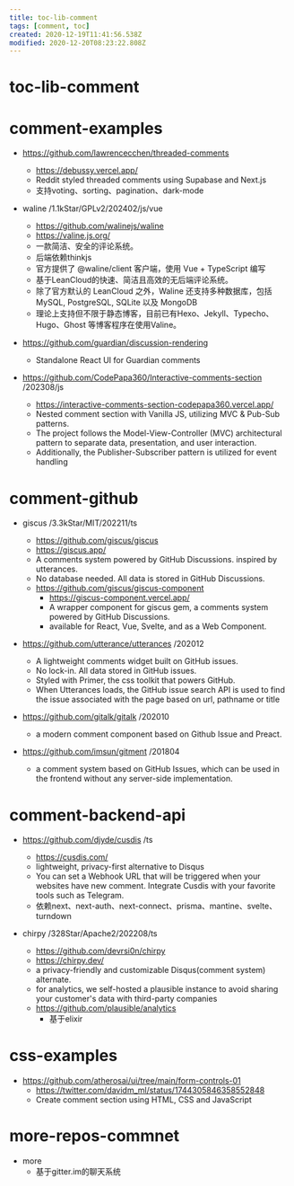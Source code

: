 ```yaml
---
title: toc-lib-comment
tags: [comment, toc]
created: 2020-12-19T11:41:56.538Z
modified: 2020-12-20T08:23:22.808Z
---
```


# toc-lib-comment

# comment-examples

- https://github.com/lawrencecchen/threaded-comments
  - https://debussy.vercel.app/
  - Reddit styled threaded comments using Supabase and Next.js
  - 支持voting、sorting、pagination、dark-mode

- waline /1.1kStar/GPLv2/202402/js/vue
  - https://github.com/walinejs/waline
  - https://valine.js.org/
  - 一款简洁、安全的评论系统。
  - 后端依赖thinkjs
  - 官方提供了 @waline/client 客户端，使用 Vue + TypeScript 编写
  - 基于LeanCloud的快速、简洁且高效的无后端评论系统。
  - 除了官方默认的 LeanCloud 之外，Waline 还支持多种数据库，包括 MySQL, PostgreSQL, SQLite 以及 MongoDB
  - 理论上支持但不限于静态博客，目前已有Hexo、Jekyll、Typecho、Hugo、Ghost 等博客程序在使用Valine。

- https://github.com/guardian/discussion-rendering
  - Standalone React UI for Guardian comments

- https://github.com/CodePapa360/Interactive-comments-section /202308/js
  - https://interactive-comments-section-codepapa360.vercel.app/
  - Nested comment section with Vanilla JS, utilizing MVC & Pub-Sub patterns.
  - The project follows the Model-View-Controller (MVC) architectural pattern to separate data, presentation, and user interaction. 
  - Additionally, the Publisher-Subscriber pattern is utilized for event handling
# comment-github
- giscus /3.3kStar/MIT/202211/ts
  - https://github.com/giscus/giscus
  - https://giscus.app/
  - A comments system powered by GitHub Discussions. inspired by utterances.
  - No database needed. All data is stored in GitHub Discussions.
  - https://github.com/giscus/giscus-component
    - https://giscus-component.vercel.app/
    - A wrapper component for giscus gem, a comments system powered by GitHub Discussions. 
    - available for React, Vue, Svelte, and as a Web Component.

- https://github.com/utterance/utterances /202012
  - A lightweight comments widget built on GitHub issues.
  - No lock-in. All data stored in GitHub issues. 
  - Styled with Primer, the css toolkit that powers GitHub. 
  - When Utterances loads, the GitHub issue search API is used to find the issue associated with the page based on url, pathname or title
- https://github.com/gitalk/gitalk /202010
  - a modern comment component based on Github Issue and Preact.
- https://github.com/imsun/gitment /201804
  - a comment system based on GitHub Issues, which can be used in the frontend without any server-side implementation.
# comment-backend-api
- https://github.com/djyde/cusdis /ts
  - https://cusdis.com/
  - lightweight, privacy-first alternative to Disqus
  - You can set a Webhook URL that will be triggered when your websites have new comment. Integrate Cusdis with your favorite tools such as Telegram.
  - 依赖next、next-auth、next-connect、prisma、mantine、svelte、turndown

- chirpy /328Star/Apache2/202208/ts
  - https://github.com/devrsi0n/chirpy
  - https://chirpy.dev/
  - a privacy-friendly and customizable Disqus(comment system) alternate. 
  - for analytics, we self-hosted a plausible instance to avoid sharing your customer's data with third-party companies
  - https://github.com/plausible/analytics
    - 基于elixir
# css-examples
- https://github.com/atherosai/ui/tree/main/form-controls-01
  - https://twitter.com/davidm_ml/status/1744305846358552848
  - Create comment section using HTML, CSS and JavaScript
# more-repos-commnet
- more
  - 基于gitter.im的聊天系统
